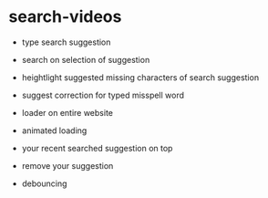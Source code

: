 # search-videos

* type search suggestion

* search on selection of suggestion

* heightlight suggested missing characters of search suggestion

* suggest correction for typed misspell word

* loader on entire website

* animated loading

* your recent searched suggestion on top

* remove your suggestion

* debouncing